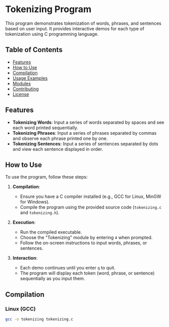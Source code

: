 # Tokenizing Program

This program demonstrates tokenization of words, phrases, and sentences based on user input. It provides interactive demos for each type of tokenization using C programming language.

## Table of Contents

- [Features](#features)
- [How to Use](#how-to-use)
- [Compilation](#compilation)
- [Usage Examples](#usage-examples)
- [Modules](#modules)
- [Contributing](#contributing)
- [License](#license)

## Features

- **Tokenizing Words**: Input a series of words separated by spaces and see each word printed sequentially.
- **Tokenizing Phrases**: Input a series of phrases separated by commas and observe each phrase printed one by one.
- **Tokenizing Sentences**: Input a series of sentences separated by dots and view each sentence displayed in order.

## How to Use

To use the program, follow these steps:

1. **Compilation**:
   - Ensure you have a C compiler installed (e.g., GCC for Linux, MinGW for Windows).
   - Compile the program using the provided source code (`tokenizing.c` and `tokenizing.h`).

2. **Execution**:
   - Run the compiled executable.
   - Choose the "Tokenizing" module by entering `4` when prompted.
   - Follow the on-screen instructions to input words, phrases, or sentences.

3. **Interaction**:
   - Each demo continues until you enter `q` to quit.
   - The program will display each token (word, phrase, or sentence) sequentially as you input them.

## Compilation

### Linux (GCC)

```bash
gcc -o tokenizing tokenizing.c
